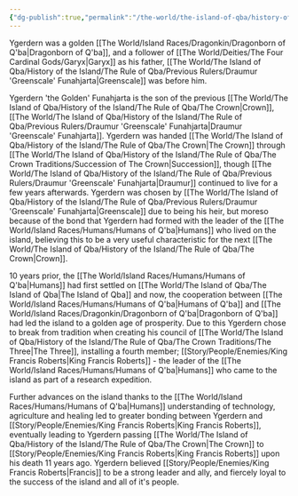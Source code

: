 ```yaml
---
{"dg-publish":true,"permalink":"/the-world/the-island-of-qba/history-of-the-island/the-rule-of-qba/previous-rulers/emperor-ygerdern-the-golden-funahjarta/"}
---
```


Ygerdern was a golden [[The World/Island Races/Dragonkin/Dragonborn of Q'ba\|Dragonborn of Q'ba]], and a follower of [[The World/Deities/The Four Cardinal Gods/Garyx\|Garyx]] as his father, [[The World/The Island of Qba/History of the Island/The Rule of Qba/Previous Rulers/Draumur 'Greenscale' Funahjarta\|Greenscale]] was before him. 

Ygerdern 'the Golden' Funahjarta is the son of the previous [[The World/The Island of Qba/History of the Island/The Rule of Qba/The Crown\|Crown]], [[The World/The Island of Qba/History of the Island/The Rule of Qba/Previous Rulers/Draumur 'Greenscale' Funahjarta\|Draumur 'Greenscale' Funahjarta]]. Ygerdern was handed [[The World/The Island of Qba/History of the Island/The Rule of Qba/The Crown\|The Crown]] through [[The World/The Island of Qba/History of the Island/The Rule of Qba/The Crown Traditions/Succession of The Crown\|Succession]], though [[The World/The Island of Qba/History of the Island/The Rule of Qba/Previous Rulers/Draumur 'Greenscale' Funahjarta\|Draumur]] continued to live for a few years afterwards. Ygerdern was chosen by [[The World/The Island of Qba/History of the Island/The Rule of Qba/Previous Rulers/Draumur 'Greenscale' Funahjarta\|Greenscale]] due to being his heir, but moreso because of the bond that Ygerdern had formed with the leader of the [[The World/Island Races/Humans/Humans of Q'ba\|Humans]] who lived on the island, believing this to be a very useful characteristic for the next [[The World/The Island of Qba/History of the Island/The Rule of Qba/The Crown\|Crown]].

10 years prior, the [[The World/Island Races/Humans/Humans of Q'ba\|Humans]] had first settled on [[The World/The Island of Qba/The Island of Qba\|The Island of Qba]] and now, the cooperation between [[The World/Island Races/Humans/Humans of Q'ba\|Humans of Q'ba]] and [[The World/Island Races/Dragonkin/Dragonborn of Q'ba\|Dragonborn of Q'ba]] had led the island to a golden age of prosperity. Due to this Ygerdern chose to break from tradition when creating his council of [[The World/The Island of Qba/History of the Island/The Rule of Qba/The Crown Traditions/The Three\|The Three]], installing a fourth member; [[Story/People/Enemies/King Francis Roberts\|King Francis Roberts]] - the leader of the [[The World/Island Races/Humans/Humans of Q'ba\|Humans]] who came to the island as part of a research expedition. 

Further advances on the island thanks to the [[The World/Island Races/Humans/Humans of Q'ba\|Humans]] understanding of technology, agriculture and healing led to greater bonding between Ygerdern and [[Story/People/Enemies/King Francis Roberts\|King Francis Roberts]], eventually leading to Ygerdern passing [[The World/The Island of Qba/History of the Island/The Rule of Qba/The Crown\|The Crown]] to [[Story/People/Enemies/King Francis Roberts\|King Francis Roberts]] upon his death 11 years ago. Ygerdern believed [[Story/People/Enemies/King Francis Roberts\|Francis]] to be a strong leader and ally, and fiercely loyal to the success of the island and all of it's people. 
